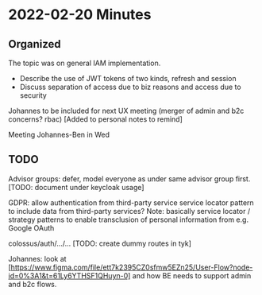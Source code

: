 # 2022-02-20 Minutes

## Organized

The topic was on general IAM implementation.

- Describe the use of JWT tokens of two kinds, refresh and session
- Discuss separation of access due to biz reasons and access due to security

Johannes to be included for next UX meeting (merger of admin and b2c concerns? rbac) [Added to personal notes to remind]

Meeting Johannes-Ben in Wed

## TODO

Advisor groups: defer, model everyone as under same advisor group first. [TODO: document under keycloak usage]

GDPR: allow authentication from third-party service service locator pattern to include data from third-party services?
Note: basically service locator / strategy patterns to enable transclusion of personal information from e.g. Google OAuth

colossus/auth/.../... [TODO: create dummy routes in tyk]

Johannes: look at [https://www.figma.com/file/ett7k2395CZ0sfmw5EZn25/User-Flow?node-id=0%3A1&t=61Ly6YTHSF1QHuyn-0] and how BE needs to support admin and b2c flows.